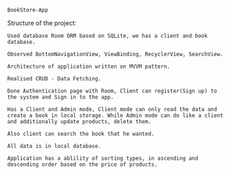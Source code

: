 	BookStore-App

  Structure of the project:

    Used database Room ORM based on SQLite, we has a client and book database.

    Observed BottomNavigationView, ViewBinding, RecyclerView, SearchView.

    Architecture of application written on MVVM pattern.

    Realised CRUD - Data Fetching.

    Done Authentication page with Room, Client can register(Sign up) to the system and Sign in to the app.

    Has a Client and Admin mode, Client mode can only read the data and create a book in local storage. While Admin mode can do like a client and additionally update products, delete them.

    Also client can search the book that he wanted.

    All data is in local database.

    Application has a ablility of sorting types, in ascending and descending order based on the price of products.

    

    

    
